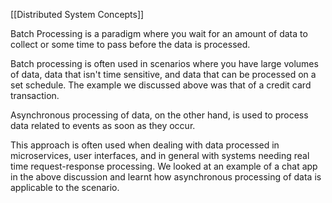 [[Distributed System Concepts]]

Batch Processing is a paradigm where you wait for an amount of data to collect or some time to pass before the data is processed. 

Batch processing is often used in scenarios where you have large volumes of data, data that isn't time sensitive, and data that can be processed on a set schedule. The example we discussed above was that of a credit card transaction.

Asynchronous processing of data, on the other hand, is used to process data related to events as soon as they occur. 

This approach is often used when dealing with data processed in microservices, user interfaces, and in general with systems needing real time request-response processing. We looked at an example of a chat app in the above discussion and learnt how asynchronous processing of data is applicable to the scenario.